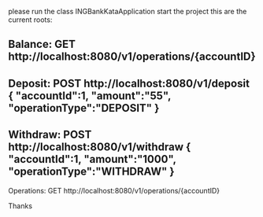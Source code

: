 please run the class INGBankKataApplication start the project
this are the current roots:

Balance:
GET  http://localhost:8080/v1/operations/{accountID}
-----------
Deposit:
POST http://localhost:8080/v1/deposit
{
	"accountId":1,
	"amount":"55",
	"operationType":"DEPOSIT"
}
-----------
Withdraw:
POST http://localhost:8080/v1/withdraw
{
	"accountId":1,
	"amount":"1000",
	"operationType":"WITHDRAW"
}
-----------
Operations:
GET  http://localhost:8080/v1/operations/{accountID}


Thanks

